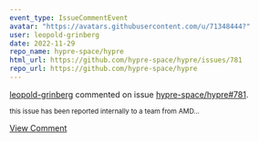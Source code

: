 ```yaml
---
event_type: IssueCommentEvent
avatar: "https://avatars.githubusercontent.com/u/71348444?"
user: leopold-grinberg
date: 2022-11-29
repo_name: hypre-space/hypre
html_url: https://github.com/hypre-space/hypre/issues/781
repo_url: https://github.com/hypre-space/hypre
---
```


<a href='https://github.com/leopold-grinberg' target='_blank'>leopold-grinberg</a> commented on issue <a href='https://github.com/hypre-space/hypre/issues/781' target='_blank'>hypre-space/hypre#781</a>.

<small>this issue has been reported internally to a team from AMD...</small>

<a href='https://github.com/hypre-space/hypre/issues/781' target='_blank'>View Comment</a>